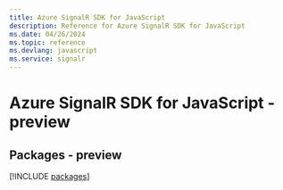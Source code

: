 ```yaml
---
title: Azure SignalR SDK for JavaScript
description: Reference for Azure SignalR SDK for JavaScript
ms.date: 04/26/2024
ms.topic: reference
ms.devlang: javascript
ms.service: signalr
---
```

# Azure SignalR SDK for JavaScript - preview
## Packages - preview
[!INCLUDE [packages](signalr-index.md)]